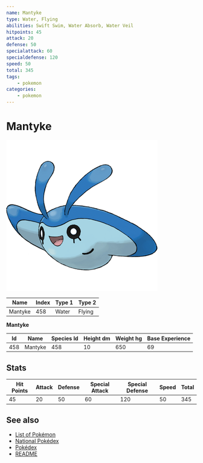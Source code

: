```yaml
---
name: Mantyke
type: Water, Flying
abilities: Swift Swim, Water Absorb, Water Veil
hitpoints: 45
attack: 20
defense: 50
specialattack: 60
specialdefense: 120
speed: 50
total: 345
tags:
    - pokemon
categories:
    - pokemon
---
```


# Mantyke


![Mantyke](images/458.png)

| **Name** | **Index** | **Type 1** | **Type 2** |
|----|----|----|----|
| Mantyke | 458 | Water | Flying  |

**Mantyke** 




| **Id** | **Name** | **Species Id** | **Height dm** | **Weight hg** | **Base Experience** |
|--------|----------|----------------|------------|------------|---------------------|
| 458 | Mantyke | 458 | 10 | 650 | 69 |



## Stats

| **Hit Points** | **Attack** | **Defense** | **Special Attack** | **Special Defense** | **Speed** | **Total** |
|----------------|------------|-------------|--------------------|---------------------|-----------|-----------|
| 45 | 20 | 50 | 60 | 120 | 50 | 345 |

## See also

- [List of Pokémon](../pokemon.md)
- [National Pokédex](../national_pokedex.md)
- [Pokédex](../pokedex.md)
- [README](../README.md)

